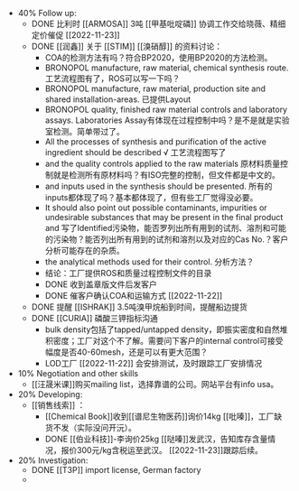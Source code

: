- 40% Follow up:
	- DONE 比利时 [[ARMOSA]] 3吨 [[甲基吡啶磷]] 协调工作交给晓薇、精细定价催促 [[2022-11-23]]
	- DONE [[润鑫]] 关于 [[STIM]] [[溴硝醇]] 的资料讨论：
		- COA的检测方法有吗？符合BP2020，使用BP2020的方法检测。
		- BRONOPOL manufacture, raw material, chemical synthesis route. 工艺流程图有了，ROS可以写一下吗？
		- BRONOPOL manufacture, raw material, production site and shared installation-areas. 已提供Layout
		- BRONOPOL quality, finished raw material controls and laboratory assays. Laboratories Assay有体现在过程控制中吗？是不是就是实验室检测。简单带过了。
		- All the processes of synthesis and purification of the active ingredient should be described √ 工艺流程图写了
		- and the quality controls applied to the raw materials 原材料质量控制就是检测所有原材料吗？有ISO完整的控制，但文件都是中文的。
		- and inputs used in the synthesis should be presented. 所有的inputs都体现了吗？基本都体现了，但有些工厂觉得没必要。
		- It should also point out possible contaminants, impurities or undesirable substances that may be present in the final product and 写了Identified污染物，能否罗列出所有用到的试剂、溶剂和可能的污染物？能否列出所有用到的试剂和溶剂以及对应的Cas No.？客户分析可能存在的杂质。
		- the analytical methods used for their control. 分析方法？
		- 结论：工厂提供ROS和质量过程控制文件的目录
		- DONE 收到盖章版文件后发客户
		- DONE 催客户确认COA和运输方式 [[2022-11-22]]
	- DONE 提醒 [[ISHRAK]] 3.5吨溴甲烷船到时间，提醒船边提货
	- DONE [[CURIA]] 磷酸三钾指标沟通
		- bulk density包括了tapped/untapped density，即振实密度和自然堆积密度；工厂对这个不了解。需要问下客户的internal control可接受幅度是否40-60mesh，还是可以有更大范围？
		- LOD工厂 [[2022-11-22]] 会安排测试，及时跟踪工厂安排情况
- 10% Negotiation and other skills
	- [[汪晟米课]]购买mailing list，选择靠谱的公司。网站平台有info usa。
- 20% Developing:
	- [[销售线索]] ：
		- [[Chemical Book]]收到[[谱尼生物医药]]询价14kg [[吡嗪]]，工厂缺货不发（实际没问开沅）。
		- DONE [[伯业科技]]-李询价25kg [[哒嗪]]发武汉，告知库存含量情况，报价300元/kg含税运至武汉。 [[2022-11-23]]跟踪后续。
- 20% Investigation:
	- DONE [[T3P]] import license, German factory
	-
